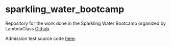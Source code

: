 # sparkling_water_bootcamp
Repository for the work done in the Sparkling Water Bootcamp organized by LambdaClass [Github]((https://github.com/lambdaclass)).

Admission test source code [here](https://github.com/fpresenza/sparkling_water_bootcamp/blob/admission_test/bls12_381_derive_pubkey/src/main.rs).